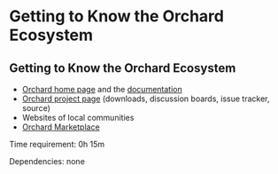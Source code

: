 # Getting to Know the Orchard Ecosystem

Getting to Know the Orchard Ecosystem
-------------------------------------
- [Orchard home page](http://orchardproject.net) and the [documentation](http://docs.orchardproject.net)
- [Orchard project page](http://orchard.codeplex.com) (downloads, discussion boards, issue tracker, source)
- Websites of local communities
- [Orchard Marketplace](http://orchardmarket.net)

Time requirement: 0h 15m

Dependencies: none